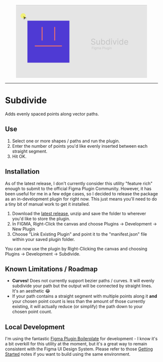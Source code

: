 <div align="center">
  <img alt="Subdivide Figma Plugin" src="media/subdivide_githeader.gif" height="240">
</div>

---
# Subdivide
Adds evenly spaced points along vector paths.

## Use
1. Select one or more shapes / paths and run the plugin.
2. Enter the number of points you'd like evenly inserted between each straight segment.
3. Hit OK.

## Installation
As of the latest release, I don't currently consider this utility "feature rich" enough to submit to the official Figma Plugin Community. However, it has been useful for me in a few edge cases, so I decided to release the package as an in-development plugin for right now. This just means you'll need to do a tiny bit of manual work to get it installed.

1. Download the [latest release](https://github.com/robertobrambila/figmasubdivide/releases), unzip and save the folder to wherever you'd like to store the plugin.
2. In FIGMA, Right-Click the canvas and choose Plugins -> Development -> New Plugin
3. Choose "Link Existing Plugin" and point it to the "manifest.json" file within your saved plugin folder.

You can now use the plugin by Right-Clicking the canvas and choosing Plugins -> Development -> Subdivide.

## Known Limitations / Roadmap
- **Curves!** Does not currently support bezier paths / curves. It will evenly subdivide your path but the output will be connected by straight lines. It's an aesthetic 😂
- If your path contains a straight segment with multiple points along it **and** your chosen point count is less than the amount of those currently existing, it will actually reduce (or simplify) the path down to your chosen point count.

## Local Development
I'm using the fantastic [Figma Plugin Boilerplate](https://github.com/thomas-lowry/figma-plugin-boilerplate) for development - I know it's a bit overkill for this utility at the moment, but it's a great way to remain consistent with the Figma UI Design System. Please refer to those [Getting Started](https://github.com/thomas-lowry/figma-plugin-boilerplate#getting-started) notes if you want to build using the same environment.

